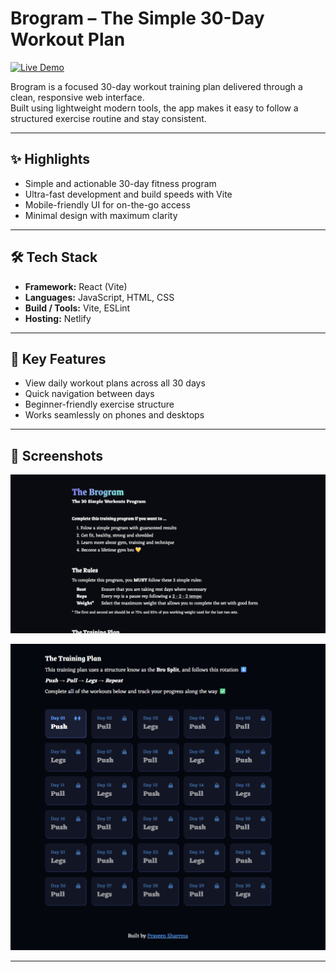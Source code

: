 # Brogram – The Simple 30-Day Workout Plan

<a href="https://brogramworkout.netlify.app/" target="_blank">
  <img src="https://img.shields.io/badge/Live%20Demo-Visit-brightgreen?style=for-the-badge&logo=netlify" alt="Live Demo">
</a>

Brogram is a focused 30-day workout training plan delivered through a clean, responsive web interface.  
Built using lightweight modern tools, the app makes it easy to follow a structured exercise routine and stay consistent.

---

## ✨ Highlights
- Simple and actionable 30-day fitness program  
- Ultra-fast development and build speeds with Vite  
- Mobile-friendly UI for on-the-go access  
- Minimal design with maximum clarity  

---

## 🛠 Tech Stack
- **Framework:** React (Vite)  
- **Languages:** JavaScript, HTML, CSS  
- **Build / Tools:** Vite, ESLint  
- **Hosting:** Netlify  

---

## 🔑 Key Features
- View daily workout plans across all 30 days  
- Quick navigation between days  
- Beginner-friendly exercise structure  
- Works seamlessly on phones and desktops  

---

## 📸 Screenshots

![Brogram Screenshot 1](https://raw.githubusercontent.com/PraveenSharrma/Brogram/main/screenshots/brogram.png)

![Brogram Screenshot 2](https://raw.githubusercontent.com/PraveenSharrma/Brogram/main/screenshots/brogram2.png)

---

